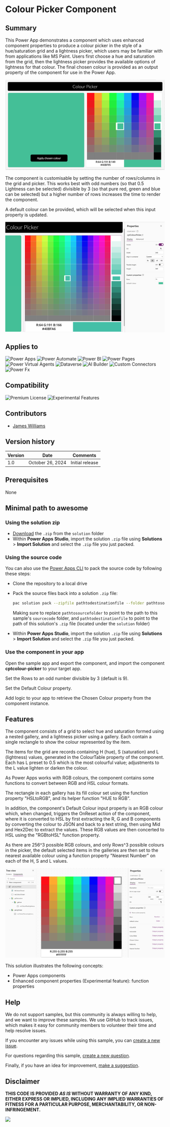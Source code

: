 # Colour Picker Component

## Summary

This Power App demonstrates a component which uses enhanced component properties to produce a colour picker in the style of a hue/saturation grid and a lightness picker, which users may be familiar with from applications like MS Paint. Users first choose a hue and saturation from the grid, then the lightness picker provides the available options of lightness for that colour. The final chosen colour is provided as an output property of the component for use in the Power App.

![Component Demonstration Screen](assets/Screen1.png)

The component is customisable by setting the number of rows/columns in the grid and picker. This works best with odd numbers (so that 0.5 Lightness can be selected) divisible by 3 (so that pure red, green and blue can be selected) but a higher number of rows increases the time to render the component.

A default colour can be provided, which will be selected when this input property is updated.

![Component Settings](assets/ComponentSettings.png)

## Applies to

![Power Apps](https://img.shields.io/badge/Power%20Apps-Yes-green "Yes")
![Power Automate](https://img.shields.io/badge/Power%20Automate-No-red "No")
![Power BI](https://img.shields.io/badge/Power%20BI-No-red "No")
![Power Pages](https://img.shields.io/badge/Power%20Pages-No-red "No")
![Power Virtual Agents](https://img.shields.io/badge/Power%20Virtual%20Agents-No-red "No")
![Dataverse](https://img.shields.io/badge/Dataverse-No-red "No")
![AI Builder](https://img.shields.io/badge/AI%20Builder-No-red "No")
![Custom Connectors](https://img.shields.io/badge/Custom%20Connectors-No-red "No")
![Power Fx](https://img.shields.io/badge/Power%20Fx-Yes-green "Yes")

## Compatibility

![Premium License](https://img.shields.io/badge/Premium%20License-Not%20Required-red.svg "Premium license not required")
![Experimental Features](https://img.shields.io/badge/Experimental%20Features-Yes-green.svg "Does rely on experimental features")

## Contributors

* [James Williams](https://github.com/wjamesw)

## Version history

Version|Date|Comments
-------|----|--------
1.0|October 26, 2024|Initial release

## Prerequisites

None

## Minimal path to awesome

### Using the solution zip

* [Download](./solution/colour-picker.zip) the `.zip` from the `solution` folder
* Within **Power Apps Studio**, import the solution `.zip` file using **Solutions** > **Import Solution** and select the `.zip` file you just packed.

### Using the source code

You can also use the [Power Apps CLI](https://docs.microsoft.com/powerapps/developer/data-platform/powerapps-cli) to pack the source code by following these steps:

* Clone the repository to a local drive
* Pack the source files back into a solution `.zip` file:

  ```bash
  pac solution pack --zipfile pathtodestinationfile --folder pathtosourcefolder --processCanvasApps
  ```

  Making sure to replace `pathtosourcefolder` to point to the path to this sample's `sourcecode` folder, and `pathtodestinationfile` to point to the path of this solution's `.zip` file (located under the `solution` folder)
* Within **Power Apps Studio**, import the solution `.zip` file using **Solutions** > **Import Solution** and select the `.zip` file you just packed.

### Use the component in your app

Open the sample app and export the component, and import the component **cptcolour-picker** to your target app.

Set the Rows to an odd number divisible by 3 (default is 9).

Set the Default Colour property.

Add logic to your app to retrieve the Chosen Colour property from the component instance.

## Features

The component consists of a grid to select hue and saturation formed using a nested gallery, and a lightness picker using a gallery. Each contain a single rectangle to show the colour represented by the item.

The items for the grid are records containing H (hue), S (saturation) and L (lightness) values, generated in the ColourTable property of the component. Each has L preset to 0.5 which is the most colourful value; adjustments to the L value lighten or darken the colour.

As Power Apps works with RGB colours, the component contains some functions to convert between RGB and HSL colour formats.

The rectangle in each gallery has its fill colour set using the function property "HSLtoRGB", and its helper function "HUE to RGB".

In addition, the component's Default Colour input property is an RGB colour which, when changed, triggers the OnReset action of the component, where it is converted to HSL by first extracting the R, G and B components by converting the colour to JSON and back to a text string, then using Mid and Hex2Dec to extract the values. These RGB values are then concerted to HSL using the "RGBtoHSL" function property.

As there are 256^3 possible RGB colours, and only Rows^3 possible colours in the picker, the default selected items in the galleries are then set to the nearest available colour using a function property "Nearest Number" on each of the H, S and L values.

![Component Design](assets/ComponentDesign.png)

This solution illustrates the following concepts:

* Power Apps components
* Enhanced component properties (Experimental feature): function properties

<!--
RESERVED FOR REPO MAINTAINERS

We'll add the video from the community call recording here

## Video

[![YouTube video title](./assets/video-thumbnail.jpg)](https://www.youtube.com/watch?v=XXXXX "YouTube video title")
-->

## Help

We do not support samples, but this community is always willing to help, and we want to improve these samples. We use GitHub to track issues, which makes it easy for  community members to volunteer their time and help resolve issues.

If you encounter any issues while using this sample, you can [create a new issue](https://github.com/pnp/powerapps-samples/issues/new?assignees=&labels=Needs%3A+Triage+%3Amag%3A%2Ctype%3Abug-suspected&template=bug-report.yml&sample=colour-picker&authors=@wjamesw&title=colour-picker%20-%20).

For questions regarding this sample, [create a new question](https://github.com/pnp/powerapps-samples/issues/new?assignees=&labels=Needs%3A+Triage+%3Amag%3A%2Ctype%3Abug-suspected&template=question.yml&sample=colour-picker&authors=@wjamesw&title=colour-picker%20-%20).

Finally, if you have an idea for improvement, [make a suggestion](https://github.com/pnp/powerapps-samples/issues/new?assignees=&labels=Needs%3A+Triage+%3Amag%3A%2Ctype%3Abug-suspected&template=suggestion.yml&sample=colour-picker&authors=@wjamesw&title=colour-picker%20-%20).

## Disclaimer

**THIS CODE IS PROVIDED *AS IS* WITHOUT WARRANTY OF ANY KIND, EITHER EXPRESS OR IMPLIED, INCLUDING ANY IMPLIED WARRANTIES OF FITNESS FOR A PARTICULAR PURPOSE, MERCHANTABILITY, OR NON-INFRINGEMENT.**

<img src="https://m365-visitor-stats.azurewebsites.net/powerplatform-samples/samples/colour-picker"  aria-hidden="true" />
